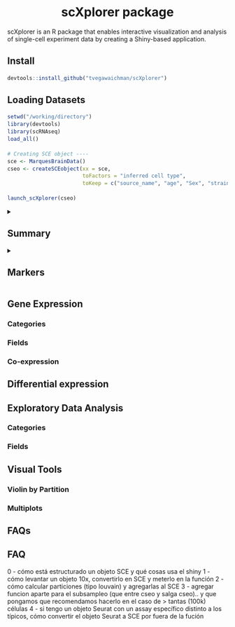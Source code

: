 <h1 align="center">  scXplorer package </h1>
scXplorer is an R package that enables interactive visualization and analysis of single-cell experiment data by creating a Shiny-based application.

## Install
```R
devtools::install_github("tvegawaichman/scXplorer")
```

## Loading Datasets

```R
setwd("/working/directory")
library(devtools)
library(scRNAseq)
load_all()

# Creating SCE object ----
sce <- MarquesBrainData()
cseo <- createSCEobject(xx = sce, 
                        toFactors = "inferred cell type", 
                        toKeep = c("source_name", "age", "Sex", "strain", "treatment"))

launch_scXplorer(cseo)
```
<details><summary> <h2>  Summary </h2> </summary>
  
scXplorer displays a summary of the main descriptive information of the dataset: number of cells and genes, mean number of genes detected per cell, average library size, etc.

![01](/images/01_image_intro.png)

In the summary section, you can explore the relationship between the number of features and the count numbers through graphical visualization.

<p float="left">
  <img src="/images/02_image_summary.png" width="48%" />
  <img src="/images/03_image_summary.png" width="48%" /> 
</p>

</details>

<details><summary> <h2>  Markers </h2> </summary><blockquote>
<details><summary> <h3>  Clusters markers </h3>  </summary><blockquote>
</p>
</blockquote></details>

<details><summary> <h3>  Find new markers </h3> </summary><blockquote>
</p>
</blockquote></details>
</blockquote></details>

## Gene Expression
### Categories
### Fields
### Co-expression
## Differential expression
## Exploratory Data Analysis
### Categories
### Fields
## Visual Tools
### Violin by Partition
### Multiplots

## FAQs

FAQ
---
0 - cómo está estructurado un objeto SCE y qué cosas usa el shiny
1 - cómo levantar un objeto 10x, convertirlo en SCE y meterlo en la función
2 - cómo calcular particiones (tipo louvain) y agregarlas al SCE
3 - agregar funcion aparte para el subsampleo (que entre cseo y salga cseo).. y que pongamos que recomendamos hacerlo en el caso de > tantas (100k) células
4 - si tengo un objeto Seurat con un assay específico distinto a los típicos, cómo convertir el objeto Seurat a SCE por fuera de la fución
